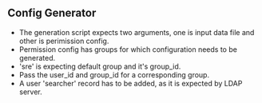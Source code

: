 ## Config Generator

- The generation script expects two arguments, one is input data file and other is perimission config.
- Permission config has groups for which configuration needs to be generated.
- 'sre' is expecting default group and it's group_id.
- Pass the user_id and group_id for a  corresponding group.
- A user 'searcher' record has to be added, as it is expected by LDAP server.

